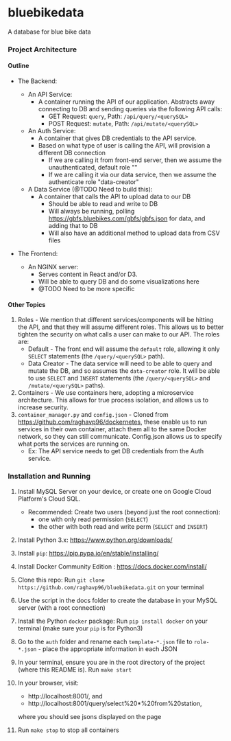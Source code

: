 # bluebikedata
A database for blue bike data

### Project Architecture

#### Outline
- The Backend:
	- An API Service:
		- A container running the API of our application. Abstracts away connecting to DB and sending queries via the following API calls:
			- GET Request: `query`, Path: `/api/query/<querySQL>`
			- POST Request: `mutate`, Path: `/api/mutate/<querySQL>`
	- An Auth Service:
		- A container that gives DB credentials to the API service.
		- Based on what type of user is calling the API, will provision a different DB connection
			- If we are calling it from front-end server, then we assume the unauthenticated, default role ""
			- If we are calling it via our data service, then we assume the authenticate role "data-creator"
	- A Data Service (@TODO Need to build this):
		- A container that calls the API to upload data to our DB
			- Should be able to read and write to DB
			- Will always be running, polling https://gbfs.bluebikes.com/gbfs/gbfs.json for data, and adding that to DB
			- Will also have an additional method to upload data from CSV files

- The Frontend:
	- An NGINX server:
		- Serves content in React and/or D3.
		- Will be able to query DB and do some visualizations here
		- @TODO Need to be more specific
	
#### Other Topics

1. Roles - We mention that different services/components will be hitting the API, and that they will assume different roles. This allows us to better tighten the security on what calls a user can make to our API. The roles are:
	- Default - The front end will assume the `default` role, allowing it only `SELECT` statements (the `/query/<querySQL>` path).
	- Data Creator - The data service will need to be able to query and mutate the DB, and so assumes the `data-creator` role. It will be able to use `SELECT` and `INSERT` statements (the `/query/<querySQL>` and `/mutate/<querySQL>` paths).
2. Containers - We use containers here, adopting a microservice architecture. This allows for true process isolation, and allows us to increase security.
3. `container_manager.py` and `config.json` - Cloned from https://github.com/raghavp96/dockernetes, these enable us to run services in their own container, attach them all to the same Docker network, so they can still communicate. Config.json allows us to specify what ports the services are running on.
	- Ex: The API service needs to get DB credentials from the Auth service.


### Installation and Running

1. Install MySQL Server on your device, or create one on Google Cloud Platform's Cloud SQL.
	- Recommended: Create two users (beyond just the root connection): 
		- one with only read permission (`SELECT`)
		- the other with both read and write perm (`SELECT` and `INSERT`)
2. Install Python 3.x: https://www.python.org/downloads/
3. Install `pip`: https://pip.pypa.io/en/stable/installing/
4. Install Docker Community Edition : https://docs.docker.com/install/
5. Clone this repo: Run `git clone https://github.com/raghavp96/bluebikedata.git` on your terminal
6. Use the script in the docs folder to create the database in your MySQL server (with a root connection)
7. Install the Python `docker` package: Run `pip install docker` on your terminal (make sure your `pip` is for Python3)
8. Go to the `auth` folder and rename each `template-*.json` file to `role-*.json` - place the appropriate information in each JSON
9. In your terminal, ensure you are in the root directory of the project (where this README is). Run `make start`
10. In your browser, visit:
	- http://localhost:8001/, and
	- http://localhost:8001/query/select%20*%20from%20station,

	where you should see jsons displayed on the page
11. Run `make stop` to stop all containers
	